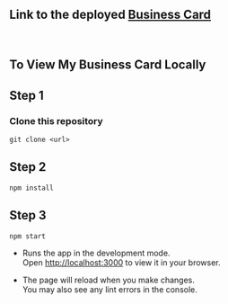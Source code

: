 ## Link to the deployed [Business Card](https://manan-dev.netlify.app)

<br>

## To View My Business Card Locally

## Step 1

### Clone this repository

    git clone <url>

## Step 2

    npm install

## Step 3

    npm start

-   Runs the app in the development mode.\
     Open [http://localhost:3000](http://localhost:3000) to view it in your browser.

-   The page will reload when you make changes.\
     You may also see any lint errors in the console.

